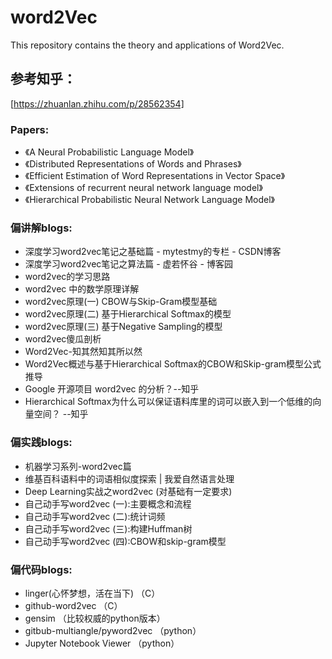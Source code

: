 # word2Vec
This repository contains the theory and applications of Word2Vec.

## 参考知乎：

[https://zhuanlan.zhihu.com/p/28562354]

### Papers:

* 《A Neural Probabilistic Language Model》
* 《Distributed Representations of Words and Phrases》
* 《Efficient Estimation of Word Representations in Vector Space》
* 《Extensions of recurrent neural network language model》
* 《Hierarchical Probabilistic Neural Network Language Model》


### 偏讲解blogs:

* 深度学习word2vec笔记之基础篇 - mytestmy的专栏 - CSDN博客
* 深度学习word2vec笔记之算法篇 - 虚若怀谷 - 博客园
* word2vec的学习思路
* word2vec 中的数学原理详解
* word2vec原理(一) CBOW与Skip-Gram模型基础
* word2vec原理(二) 基于Hierarchical Softmax的模型
* word2vec原理(三) 基于Negative Sampling的模型
* word2vec傻瓜剖析
* Word2Vec-知其然知其所以然
* Word2Vec概述与基于Hierarchical Softmax的CBOW和Skip-gram模型公式推导
* Google 开源项目 word2vec 的分析？--知乎
* Hierarchical Softmax为什么可以保证语料库里的词可以嵌入到一个低维的向量空间？ --知乎




### 偏实践blogs:

* 机器学习系列-word2vec篇
* 维基百科语料中的词语相似度探索 | 我爱自然语言处理
* Deep Learning实战之word2vec (对基础有一定要求)
* 自己动手写word2vec (一):主要概念和流程
* 自己动手写word2vec (二):统计词频
* 自己动手写word2vec (三):构建Huffman树
* 自己动手写word2vec (四):CBOW和skip-gram模型


### 偏代码blogs:

* linger(心怀梦想，活在当下) （C）
* github-word2vec （C）
* gensim （比较权威的python版本）
* gitbub-multiangle/pyword2vec （python）
* Jupyter Notebook Viewer （python）

